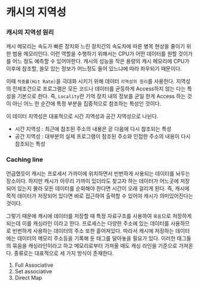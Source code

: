 # 캐시의 지역성

### 캐시의 지역성 원리

캐시 메모리는 속도가 빠른 장치와 느린 장치간의 속도차에 따른 병목 현상을 줄이기 위한 범용 메모리인다. 이런 역할을 수행하기 위해서는 CPU가 어떤 데이터를 원할 것이가를 어느 정도 예측할 수 있어야한다. 캐시의 성능을 작은 용량의 캐시 메모리에 CPU가 이후에 참조할, 쓸모 있는 정보가 어느정도 들어 있느냐에 따라 좌우되기 때문이다.

이때 `적중률(Hit Rate)`을 극대화 시키기 위해 데이터 `지역성의 원리`를 사용한다. 지역성의 전제조건으로 프로그램은 모든 코드나 데이터를 균등하게 Access하지 않는 다는 특성을 기본으로 한다. 즉, `Locality`란 기억 장치 내의 정보를 균일 한게 Access 하는 것이 아닌 어느 한 순간에 특정 부분을 집중적으로 참조하는 특성인 것이다.

이 데이터 지역성은 대표적으로 시간 지역성과 공간 지역성으로 나뉜다.

- 시간 지역성 : 최근에 참조된 주소의 내용은 곧 다음에 다시 참조되는 특성
- 공간 지역성 : 대부분의 실제 프로그램이 참조된 주소와 인접한 주소의 내용이 다시 참조되는 특성

### Caching line

언급했듯이 캐시는 프로세서 가까이에 위치하면서 빈번하게 사용되는 데이터를 놔두는 장소이다. 하지만 캐시가 아무리 가까이 있더라도 찾고자 하는 데이터가 어느곳에 저장되어 있는지 몰라 모든 데이터를 순회해야 한다면 시간이 오래 걸리게 된다. 즉, 캐시에 목적 데이터가 저장되어 있다면 바로 접근하여 출력할 수 있어야 캐시가 의미있어진다는 것이다.

그렇기 때문에 캐시에 데이터를 저장할 때 특정 자료구조를 사용하여 `묶음`으로 저장하게 되는데 이를 캐싱라인 이라고 한다. 프로세스는 다양한 주소에 있는 데이터를 사용하므로 빈번하게 사용하는 데이터의 주소 또한 흩어져있다. 따라서 캐시에 저장하는 데이터에는 데이터의 메모리 주소등을 기록해 둔 태그를 달아놓을 필요가 있다. 이러한 태그들의 묶음을 캐싱라인이라고 하고 메모리로부터 가져올 때도 캐싱 라인을 기준으로 가져온다. 종류로는 대표적으로 세 가지 방식이 존재한다.

1. Full Associative
2. Set associative
3. Direct Map